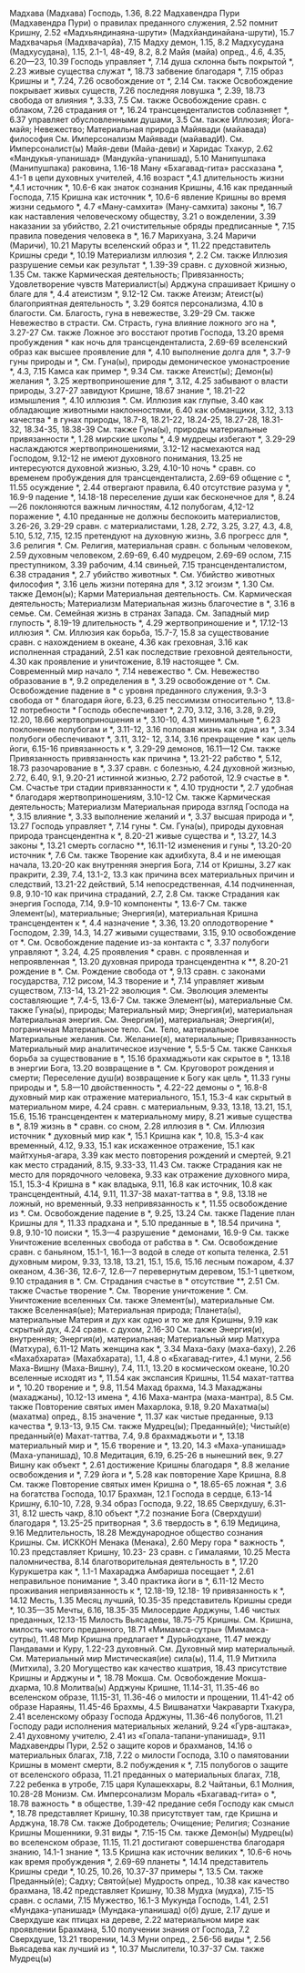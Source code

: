 Мадхава (Мадхава)
  Господь, 1.36, 8.22
Мадхавендра Пури (Мадхавендра Пури)
  о правилах преданного служения, 2.52
  помнит Кришну, 2.52 «Мадхьяндинаяна-шрути» (Мадхйандинайана-шрути), 15.7
Мадхвачарья (Мадхвачарйа), 7.15
Мадху
  демон, 1.15, 8.2
Мадхусудана (Мадхусудана), 1.15, 2.1-1, 48-49, 8.2, 8.2
Майя (майа)
  опред., 4.6, 4.35, 6.20—23, 10.39
  Господь управляет *, 7.14
  душа склонна быть покрытой *, 2.23
  живые существа служат *, 18.73
  забвение благодаря *, 7.15
  образ Кришны и *, 7.24, 7.26
  освобождение от *, 2.14
    См. также Освобождение
  покрывает живых существ, 7.26
  последняя ловушка *, 2.39, 18.73
  свобода от влияния *, 3.33, 7.5
    См. также Освобождение
  сравн. с облаком, 7.26
  страдания от *, 16.24
  трансценденталистов соблазняет *, 6.37
  управляет обусловленными душами, 3.5
    См. также Иллюзия; Йога-майя; Невежество; Материальная природа
Майявади (майавада)
  философия
    См. Имперсонализм
Майявади (майавадИ).
  См. Имперсоналист(ы)
Майя-деви (Майа-деви) и Харидас Тхакур, 2.62
«Мандукья-упанишад» (Мандукйа-упанишад), 5.10
Манипушпака (Манипушпака)
  раковина, 1.16-18
Ману
  «Бхагавад-гита» рассказана *, 4.1-1
  в цепи духовных учителей, 4.16
  возраст *,4.1
  длительность жизни *,4.1
  источник *, 10.6-6
  как знаток сознания Кришны, 4.16
  как преданный Господа, 7.15
  Кришна как источник *, 10.6-6
  явление Кришны во время жизни седьмого *, 4.7
«Ману-самхита» (Ману-самхита) законы *, 16.7
  как наставления человеческому обществу, 3.21
  о
    вожделении, 3.39
    наказании за убийство, 2.21
  очистительные обряды предписанные *, 7.15
  правила поведения человека в *, 16.7
Марихуана, 3.24
Маричи (Маричи), 10.21
Маруты
  вселенский образ и *, 11.22
  представитель Кришны среди *, 10.19
Материализм
  иллюзия *, 2.2
    См. также Иллюзия
  разрушение семьи как результат *, 1.39-39
  сравн. с духовной жизнью, 1.35
  См. также Кармическая деятельность; Привязанность; Удовлетворение чувств
Материалист(ы)
  Арджуна спрашивает Кришну о благе для *, 4.4
  атеистизм *, 9.12-12
    См. также Атеизм; Атеист(ы)
  благоприятная деятельность *, 3.29
  боятся персонализма, 4.10
  в благости.
    См. Благость, гуна
  в невежестве, 3.29-29
    См. также Невежество
  в страсти.
    См. Страсть, гуна
  влияние ложного эго на *, 3.27-27
    См. также Ложное эго
  восстают против Господа, 13.20
  время пробуждения * как ночь для трансценденталиста, 2.69-69
  вселенский образ как высшее проявление для *, 4.10
  выполнение долга для *, 3.7-9
  гуны природы и *,
    См. Гуна(ы), природы
  демоническое умонастроение *, 4.3, 7.15
    Камса как пример *, 9.34
    См. также Атеист(ы); Демон(ы)
  желания *, 3.25
  жертвоприношение для *, 3.12, 4.25
  забывают о власти природы, 3.27-27
  завидуют Кришне, 18.67
  знание *, 18.21-22
  измышления *, 4.10
  иллюзия *.
    См. Иллюзия
  как глупые, 3.40
  как обладающие животными наклонностями, 6.40
  как обманщики, 3.12, 3.13
  качества *
    в гунах природы, 18.7-8, 18.21-22, 18.24-25, 18.27-28, 18.31- 32, 18.34-35, 18.38-39
    См. также Гуна(ы), природы
  материальные привязанности *, 1.28
  мирские школы *, 4.9
  мудрецы избегают *, 3.29-29
  наслаждаются жертвоприношениями, 3.12-12
  насмехаются над Господом, 9.12-12
  не имеют духовного понимания, 13.25
  не интересуются духовной жизнью, 3.29, 4.10-10
  ночь * сравн. со временем пробуждения для трансценденталиста, 2.69-69
  общение с *, 11.55
  осуждение *, 2.44
  отвергают правила, 6.40
  отсутствие разума у *, 16.9-9
  падение *, 14.18-18
  переселение души как бесконечное для *, 8.24—26
  поклоняются
    важным личностям, 4.12
    полубогам, 4,12-12
  поражение *, 4.10
  преданные
    не должны беспокоить материалистов, 3.26-26, 3.29-29
    сравн. с материалистами, 1.28, 2.72, 3.25, 3.27, 4.3, 4.8, 5.10, 5.12, 7.15, 12.15
  претендуют на духовную жизнь, 3.6
  прогресс для *, 3.6
  религия *.
    См. Религия, материальная
  сравн. с
    больным человеком, 2.59
    духовным человеком, 2.69-69, 6.40
    мудрецом, 2.69-69
    ослом, 7.15
    преступником, 3.39
    рабочим, 4.14
    свиньей, 7.15
    трансценденталистом, 6.38
  страдания *, 2.7
  убийство животных *.
    См. Убийство животных
  философия *, 3.16
  цель жизни потеряна для *, 3.12
  эгоизм *, 1.30
  См. также Демон(ы); Карми
Материальная деятельность.
  См. Кармическая деятельность; Материализм
Материальная жизнь
  благочестие в *, 3.16
  в семье.
    См. Семейная жизнь
  в странах Запада.
    См. Западный мир
  глупость *, 8.19-19
  длительность *, 4.29
  жертвоприношение и *, 17.12-13
  иллюзия *.
    См. Иллюзия
  как борьба, 15.7-7, 15.8
  за существование сравн. с нахождением в океане, 4.36
  как греховная, 3.16
  как исполненная страданий, 2.51
  как последствие греховной деятельности, 4.30
  как проявление и уничтожение, 8.19
  настоящее *.
    См. Современный мир
  начало *, 7.14
  невежество *.
    См. Невежество
  образование в *, 9.2
  определения в *, 3.29
  освобождение от *.
    См. Освобождение
  падение в *
    с уровня преданного служения, 9.3-3
    свобода от * благодаря йоге, 6.23, 6.25
  пессимизм относительно *, 13.8-12
  потребности *
    Господь обеспечивает *, 2.70, 3.12, 3.16, 3.28, 9.29, 12.20, 18.66
    жертвоприношения и *, 3.10-10, 4.31
    минимальные *, 6.23
    поклонение полубогам и *, 3.11-12, 3.16
    половая жизнь как одна из *, 3.34
    полубоги обеспечивают *, 3.11, 3.12- 12, 3.14, 3.16
  прекращение * как цель йоги, 6.15-16
  привязанность к *, 3.29-29
    демонов, 16.11—12
    См. также Привязанность
  привязанность как причина *, 13.21-22
  рабство *, 5.12, 18.73
  разочарование в *, 3.37
  сравн. с
    болезнью, 4.24
    духовной жизнью, 2.72, 6.40, 9.1, 9.20-21
    истинной жизнью, 2.72
    работой, 12.9
  счастье в *.
    См. Счастье
  три стадии привязанности к *, 4.10
  трудности *, 2.7
  удобная * благодаря жертвоприношениям, 3.10-12
  См. также Кармическая деятельность; Материализм
Материальная природа
  взгляд Господа на *, 3.15
  влияние *, 3.33
  выполнение желаний и *, 3.37
  высшая природа и *, 13.27
  Господь управляет *, 7.14
  гуны *.
    См. Гуна(ы), природы
  духовная природа трансцендентна к *, 8.20-21
  живые существа и *, 13.27, 14.3
  законы *, 13.21
  смерть согласно **, 16.11-12
  изменения и гуны *, 13.20-20
  источник *, 7.6
    См. также Творение
  как адхибхута, 8.4
    и не имеющая начала, 13.20-20
  как внутренняя энергия Бога, 7.14
    от Кришны, 3.27
  как пракрити, 2.39, 7.4, 13.1-2, 13.3
  как причина
    всех материальных причин и следствий, 13.21-22
    действий, 5.14
    непосредственная, 4.14
    подчиненная, 9.8, 9.10-10
  как причина страданий, 2.7, 2.8
    См. также Страдания
  как энергия Господа, 7.14, 9.9-10
  компоненты *, 13.6-7
    См. также Элемент(ы), материальные; Энергия(и), материальная
  Кришна трансцендентен к *, 4.4
  назначение *, 3.36, 13.20
  оплодотворение *
  Господом, 2.39, 14.3, 14.27
  живыми существами, 3.15, 9.10
  освобождение от *.
    См. Освобождение
  падение из-за контакта с *, 3.37
  полубоги управляют *, 3.24, 4.25
  проявления * сравн. с
  проявленная и непроявленная *, 13.20
    духовная природа трансцендентна к **, 8.20-21
  рождение в *.
    См. Рождение
  свобода от *, 9.13
  сравн. с
    законами государства, 7.12
    рисом, 14.3
  творение и *, 7.14
  управляет живым существом, 7.13-14, 13.21-22
  эволюция *.
    См. Эволюция
  элементы составляющие *, 7.4-5, 13.6-7
    См. также Элемент(ы), материальные
  См. также Гуна(ы), природы; Материальный мир; Энергия(и), материальная
Материальная энергия.
  См. Энергия(и), материальная; Энергия(и), пограничная
Материальное тело.
  См. Тело, материальное
Материальные желания.
  См. Желание(я), материальные; Привязанность
Материальный мир
  аналитическое изучение *, 5.5-5
    См. также Санкхья
  борьба за существование в *, 15.16
  брахмаджьоти как скрытое в *, 13.18
  в энергии Бога, 13.20
  возвращение в *.
    См. Круговорот рождения и смерти; Переселение душ(и)
  возвращение к Богу как цель *, 11.33
  гуны природы и *, 5.8—10
  двойственность *, 4.22-22
  демоны о *, 16.8-8
  духовный мир
    как отражение материального, 15.1, 15.3-4
    как скрытый в материальном мире, 4.24
    сравн. с материальным, 9.33, 13.18, 13.21, 15.1, 15.6, 15.16
    трансцендентен к материальному миру, 8.21
  живые существа в *, 8.19
  жизнь в * сравн. со сном, 2.28
  иллюзия в *.
    См. Иллюзия
  источник *
    духовный мир как *, 15.1
    Кришна как *, 10.8, 15.3-4
  как временный, 4.12, 9.33, 15.1
  как искаженное отражение, 15.1
  как майтхунья-агара, 3.39
  как место повторения рождений и смертей, 9.21
  как место страданий, 8.15, 9.33-33, 11.43
    См. также Страдания
  как не место для порядочного человека, 9.33
  как отражение духовного мира, 15.1, 15.3-4
  Кришна в *
    как владыка, 9.11, 16.8
    как источник, 10.8
    как трансцендентный, 4.14, 9.11, 11.37-38
  махат-таттва в *, 9.8, 13.18
  не ложный, но временный, 9.33
  непривязанность к *, 11.55
  освобождение из *.
    См. Освобождение
  падение в *, 9.25, 13.24
    См. также Падение
  план Кришны для *, 11.33
  прадхана и *, 5.10
  преданные в *, 18.54
  причина *, 9.8, 9.10-10
    поиски *, 15.3—4
  разрушение * демонами, 16.9-9
    См. также Уничтожение вселенных
  свобода от рабства в *.
    См. Освобождение
  сравн. с
    баньяном, 15.1-1, 16.1—3
    водой в следе от копыта теленка, 2.51
    духовным миром, 9.33, 13.18, 13.21, 15.1, 15.6, 15.16
    лесным пожаром, 4.37
    океаном, 4.36-36, 12.6-7, 12.6—7
    перевернутым деревом, 15.1-1
    цветком, 9.10
  страдания в *.
    См. Страдания
  счастье в *
    отсутствие **, 2.51
    См. также Счастье
  творение *.
    См. Творение
  уничтожение *.
    См. Уничтожение вселенных
    См. также Элемент(ы), материальные
  См. также Вселенная(ые); Материальная природа; Планета(ы), материальные
Материя
  и дух как одно и то же для Кришны, 9.19
  как скрытый дух, 4.24
  сравн. с духом, 2.16-30
  См. также Энергия(и), внутренняя; Энергия(и), материальная; Материальный мир
Матхура (Матхура), 6.11-12
Мать
  женщина как *, 3.34
Маха-баху (маха-баху), 2.26
«Махабхарата» (Махабхарата), 1.1, 4.8
  о
    «Бхагавад-гите», 4.1
    муни, 2.56
Маха-Вишну (Маха-Вишну), 7.4, 11.1, 13.20
  в космическом океане, 10.20
  вселенные исходят из *, 11.54
  как экспансия Кришны, 11.54
  махат-таттва и *, 10.20
  творение и *, 9.8, 11.54
Махад брахма, 14.3
Махаджаны (махаджаны), 10.12-13
  имена *, 4.16
Маха-мантра (маха-мантра), 8.5
  См. также Повторение святых имен
Махарлока, 9.18, 9.20
Махатма(ы) (махатма)
  опред., 8.15
  значение *, 11.37
  как чистые преданные, 9.13
  качества *, 9.13-13, 9.15
  См. также Мудрец(ы); Преданный(е); Чистый(е) преданный(е)
Махат-таттва, 7.4, 9.8
  брахмаджьоти и *, 13.18
  материальный мир и *, 15.6
  творение и *, 13.20, 14.3
«Маха-упанишад» (Маха-упанишад), 10.8
Медитация, 6.19, 6.25-26
  в нынешний век, 9.27
  Вишну как объект *, 2.61
  достижение Кришны благодаря *, 8.8
  желание освобождения и *, 7.29
  йога и *, 5.28
  как повторение Харе Кришна, 8.8
    См. также Повторение святых имен
  Кришна о *, 18.65-65
  ложная *, 3.6
  на
    богатства Господа, 10.17
    Брахман, 12.1
    Господа в сердце, 6.13-14
    Кришну, 6.10-10, 7.28, 9.34
    образ Господа, 9.22, 18.65
    Сверхдушу, 6.31-31, 8.12
    шесть чакр, 8.10
  объект *,7.2
  познание Бога (Сверхдуши) благодаря *, 13.25-25
  притворная *, 3.6
  твердость в *, 6.19
Медицина, 9.16
Медлительность, 18.28
Международное общество сознания Кришны.
  См. ИСККОН
Менака (Менака), 2.60
Меру
  гора *
    важность *, 10.23
    представляет Кришну, 10.23- 23
    сравн. с Гималаями, 10.25
Места паломничества, 8.14
  благотворительная деятельность в *, 17.20
  Курукшетра как *, 1.1-1
  Махараджа Амбариша посещает *, 2.61
  неправильное понимание *, 3.40
  практика йоги в *, 6.11-12
Место проживания
  непривязанность к *, 12.18-19, 12.18- 19
  привязанность к *, 14.12
Месть, 1.35
Месяц
  лучший, 10.35-35
  представитель Кришны среди *, 10.35—35
Мечты, 6.16, 18.35-35
Милосердие
  Арджуны, 1.46
  чистых преданных, 12.13-15
Милость
  Вьясадевы, 18.75-75
  Кришны.
    См. Кришна, милость
  чистого преданного, 18.71
«Мимамса-сутры» (Мимамса-сутры), 11.48
Мир
  Кришна предлагает * Дурьйодхане, 11.47
  между Пандавами и Куру, 1.22-23
  духовный.
    См. Духовный мир
  материальный.
    См. Материальный мир
Мистическая(ие) сила(ы), 11.4, 11.9
Митхила (Митхила), 3.20
Могущество
  как качество кшатрия, 18.43
  присутствие Кришны и Арджуны и *, 18.78
Мокша.
  См. Освобождение
Мокша-дхарма, 10.8
Молитва(ы)
  Арджуны Кришне, 11.14-31, 11.35-46
    во вселенском образе, 11.15-31, 11.36-46
    о милости и прощении, 11.41-42
    об образе Нараяны, 11.45-46
  Брахмы, 4.5
  Вишванатхи Чакраварти Тхакура, 2.41
  вселенскому образу Господа
    Арджуны, 11.36-46
    полубогов, 11.21
  Господу ради исполнения материальных желаний, 9.24
  «Гурв-аштака», 2.41
  духовному учителю, 2.41
  из «Гопала-тапани-упанишад», 9.11
  Мадхавендры Пури, 2.52
  о защите коров и брахманов, 14.16
  о материальных благах, 7.18, 7.22
  о милости Господа, 3.10
  о памятовании Кришны в момент смерти, 8.2
  побуждения к *, 7.15
  полубогов о защите от вселенского образа, 11.21
  преданных о материальных благах, 7.18, 7.22
  ребенка в утробе, 7.15
  царя Кулашекхары, 8.2
  Чайтаньи, 6.1
Молния, 10.28-28
Монизм.
  См. Имперсонализм
Мораль
  «Бхагавад-гита» о *, 18.78
  важность * в обществе, 1.39-42
  предание себя Господу как смысл *, 18.78
  представляет Кришну, 10.38
  присутствует там, где Кришна и Арджуна, 18.78
  См. также Добродетель; Очищение; Религия; Сознание Кришны
Мошенники, 9.31
  виды *, 7.15-15
  См. также Демон(ы)
Мудрец(ы)
  во вселенском образе, 11.15, 11.21
  достигают совершенства благодаря знанию, 14.1-1
  знание *, 13.5
  Кришна как источник великих *, 10.6-6
  ночь как время пробуждения *, 2.69-69
  планеты *, 14.14
  представитель Кришны среди *, 10.25, 10.26, 10.37-37
  примеры *, 13.5
  См. также Преданный(е); Садху; Святой(ые)
Мудрость
  опред., 10.38
  как качество брахмана, 18.42
  представляет Кришну, 10.38
Мудха (мудха), 7.15-15
  сравн. с ослами, 7.15
Мужество, 16.1-3
Мукунда
  Господь, 1.41, 2.51
«Мундака-упанишад» (Мундака-упанишад) о(б)
  душе, 2.17
  душе и Сверхдуше как птицах на дереве, 2.22
  материальном мире как проявлении Брахмана, 5.10
  получении знания от Господа, 7.2
  Сверхдуше, 13.21
  творении, 14.3
Муни
  опред., 2.56-56
  виды *, 2.56
  Вьясадева как лучший из *, 10.37
Мыслители, 10.37-37
  См. также Мудрец(ы)
